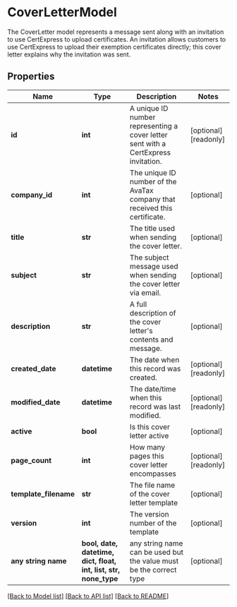 # CoverLetterModel

The CoverLetter model represents a message sent along with an invitation to use CertExpress to  upload certificates.  An invitation allows customers to use CertExpress to upload their exemption  certificates directly; this cover letter explains why the invitation was sent.

## Properties
Name | Type | Description | Notes
------------ | ------------- | ------------- | -------------
**id** | **int** | A unique ID number representing a cover letter sent with a CertExpress invitation. | [optional] [readonly] 
**company_id** | **int** | The unique ID number of the AvaTax company that received this certificate. | [optional] 
**title** | **str** | The title used when sending the cover letter. | [optional] 
**subject** | **str** | The subject message used when sending the cover letter via email. | [optional] 
**description** | **str** | A full description of the cover letter&#39;s contents and message. | [optional] 
**created_date** | **datetime** | The date when this record was created. | [optional] [readonly] 
**modified_date** | **datetime** | The date/time when this record was last modified. | [optional] [readonly] 
**active** | **bool** | Is this cover letter active | [optional] 
**page_count** | **int** | How many pages this cover letter encompasses | [optional] [readonly] 
**template_filename** | **str** | The file name of the cover letter template | [optional] 
**version** | **int** | The version number of the template | [optional] 
**any string name** | **bool, date, datetime, dict, float, int, list, str, none_type** | any string name can be used but the value must be the correct type | [optional]

[[Back to Model list]](../README.md#documentation-for-models) [[Back to API list]](../README.md#documentation-for-api-endpoints) [[Back to README]](../README.md)


